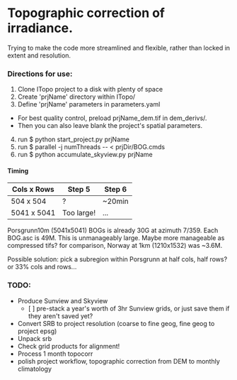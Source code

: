 # Topographic correction of irradiance.

Trying to make the code more streamlined and flexible, rather than locked 
in extent and resolution.

### Directions for use:
1. Clone ITopo project to a disk with plenty of space
2. Create 'prjName' directory within ITopo/
3. Define 'prjName' parameters in parameters.yaml
 * For best quality control, preload prjName_dem.tif in dem_derivs/. 
 * Then you can also leave blank the project's spatial parameters.
4. run $ python start_project.py prjName
5. run $ parallel -j numThreads -- < prjDir/BOG.cmds
6. run $ python accumulate_skyview.py prjName


#### Timing
| Cols x Rows | Step 5   | Step 6 |
| ----------- | -------- | ------ |
|  504 x 504  |    ?     | ~20min |
| 5041 x 5041 |Too large!|   ...  |

Porsgrunn10m (5041x5041) BOGs is already 30G at azimuth 7/359.  Each BOG.asc is 49M.  This is unmanageably large.
Maybe more manageable as compressed tifs? for comparison, Norway at 1km (1210x1532) was ~3.6M.

Possible solution: pick a subregion within Porsgrunn at half cols, half rows? or 33% cols and rows...



### TODO:
* Produce Sunview and Skyview 
  + [ ]  pre-stack a year's worth of 3hr Sunview grids, or just save them if they aren't saved yet?
* Convert SRB to project resolution (coarse to fine geog, fine geog to project epsg)
* Unpack srb
* Check grid products for alignment!
* Process 1 month topocorr
* polish project workflow, topographic correction from DEM to monthly climatology